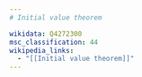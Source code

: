 ```yaml
---
# Initial value theorem

wikidata: Q4272300
msc_classification: 44
wikipedia_links:
  - "[[Initial value theorem]]"
---
```

